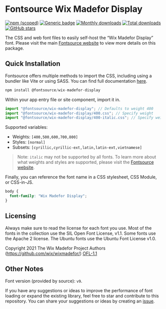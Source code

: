 # Fontsource Wix Madefor Display

[![npm (scoped)](https://img.shields.io/npm/v/@fontsource/wix-madefor-display?color=brightgreen)](https://www.npmjs.com/package/@fontsource/wix-madefor-display) [![Generic badge](https://img.shields.io/badge/fontsource-passing-brightgreen)](https://github.com/fontsource/fontsource) [![Monthly downloads](https://badgen.net/npm/dm/@fontsource/wix-madefor-display)](https://github.com/fontsource/fontsource) [![Total downloads](https://badgen.net/npm/dt/@fontsource/wix-madefor-display)](https://github.com/fontsource/fontsource) [![GitHub stars](https://img.shields.io/github/stars/fontsource/fontsource.svg?style=social&label=Star)](https://github.com/fontsource/fontsource/stargazers)

The CSS and web font files to easily self-host the “Wix Madefor Display” font. Please visit the main [Fontsource website](https://fontsource.org/fonts/wix-madefor-display) to view more details on this package.

## Quick Installation

Fontsource offers multiple methods to import the CSS, including using a bundler like Vite or using SASS. You can find full documentation [here](https://fontsource.org/docs/getting-started/introduction).

```javascript
npm install @fontsource/wix-madefor-display
```

Within your app entry file or site component, import it in.

```javascript
import "@fontsource/wix-madefor-display"; // Defaults to weight 400
import "@fontsource/wix-madefor-display/400.css"; // Specify weight
import "@fontsource/wix-madefor-display/400-italic.css"; // Specify weight and style
```

Supported variables:
- Weights: `[400,500,600,700,800]`
- Styles: `[normal]`
- Subsets: `[cyrillic,cyrillic-ext,latin,latin-ext,vietnamese]`

> Note: `italic` may not be supported by all fonts. To learn more about what weights and styles are supported, please visit the [Fontsource website](https://fontsource.org/fonts/wix-madefor-display).

Finally, you can reference the font name in a CSS stylesheet, CSS Module, or CSS-in-JS.

```css
body {
  font-family: "Wix Madefor Display";
}
```

## Licensing
Always make sure to read the license for each font you use. Most of the fonts in the collection use the SIL Open Font License, v1.1. Some fonts use the Apache 2 license. The Ubuntu fonts use the Ubuntu Font License v1.0.

Copyright 2021 The Wix Madefor Project Authors (https://github.com/wix/wixmadefor/)
[OFL-1.1](http://scripts.sil.org/OFL)

## Other Notes
Font version (provided by source): `v9`.

If you have any suggestions or ideas to improve the performance of font loading or expand the existing library, feel free to star and contribute to this repository. You can share your suggestions or ideas by creating an [issue](https://github.com/fontsource/fontsource/issues).